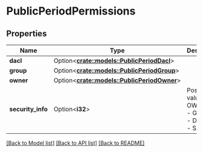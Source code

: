 # PublicPeriodPermissions

## Properties

Name | Type | Description | Notes
------------ | ------------- | ------------- | -------------
**dacl** | Option<[**crate::models::PublicPeriodDacl**](public.DACL.md)> |  | [optional]
**group** | Option<[**crate::models::PublicPeriodGroup**](public.Group.md)> |  | [optional]
**owner** | Option<[**crate::models::PublicPeriodOwner**](public.Owner.md)> |  | [optional]
**security_info** | Option<**i32**> | Possible values: 0 - OWNER, 1 - GROUP, 2 - DACL, 3 - SACL | [optional]

[[Back to Model list]](../README.md#documentation-for-models) [[Back to API list]](../README.md#documentation-for-api-endpoints) [[Back to README]](../README.md)


